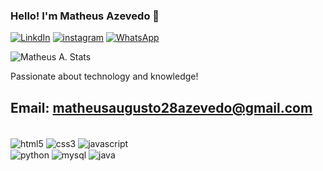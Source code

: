 
### Hello! I'm Matheus Azevedo 👋


[![LinkdIn](https://img.shields.io/badge/LinkedIn-0077B5?style=for-the-badge&logo=linkedin&logoColor=white)](https://www.linkedin.com/in/matheus-a-014121128/)
[![instagram](https://img.shields.io/badge/Instagram-E4405F?style=for-the-badge&logo=instagram&logoColor=white)](https://www.instagram.com/matheus.azevedo28/)
[![WhatsApp](	https://img.shields.io/badge/WhatsApp-25D366?style=for-the-badge&logo=whatsapp&logoColor=white)](https://wa.me/5531984869695)

![Matheus A. Stats](https://github-readme-stats.vercel.app/api/top-langs/?username=Matheusada&hide_progress=true)


Passionate about technology and knowledge!

## Email: matheusaugusto28azevedo@gmail.com

<div style="display:inline_block"> <br/>
  <img align="center" alt="html5" src="https://img.shields.io/badge/HTML5-E34F26?style=for-the-badge&logo=html5&logoColor=white"/>
  <img align="center" alt="css3" src="https://img.shields.io/badge/CSS3-1572B6?style=for-the-badge&logo=css3&logoColor=white"/> <img align="center" alt="javascript" src="https://img.shields.io/badge/JavaScript-F7DF1E?style=for-the-badge&logo=javascript&logoColor=black"/> <br><img align="center" alt="python" src="https://img.shields.io/badge/Python-14354C?style=for-the-badge&logo=python&logoColor=white"/> <img align="center" alt="mysql" src="https://img.shields.io/badge/MySQL-00000F?style=for-the-badge&logo=mysql&logoColor=white"/> <img align="center" alt="java" src="https://img.shields.io/badge/Java-ED8B00?style=for-the-badge&logo=openjdk&logoColor=white"/>
